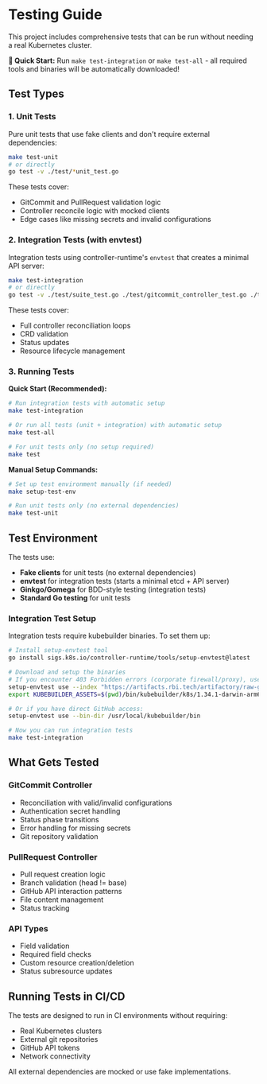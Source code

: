 # Testing Guide

This project includes comprehensive tests that can be run without needing a real Kubernetes cluster.

**🚀 Quick Start:** Run `make test-integration` or `make test-all` - all required tools and binaries will be automatically downloaded!

## Test Types

### 1. Unit Tests
Pure unit tests that use fake clients and don't require external dependencies:

```bash
make test-unit
# or directly
go test -v ./test/*unit_test.go
```

These tests cover:
- GitCommit and PullRequest validation logic
- Controller reconcile logic with mocked clients
- Edge cases like missing secrets and invalid configurations

### 2. Integration Tests (with envtest)
Integration tests using controller-runtime's `envtest` that creates a minimal API server:

```bash
make test-integration
# or directly  
go test -v ./test/suite_test.go ./test/gitcommit_controller_test.go ./test/pullrequest_controller_test.go
```

These tests cover:
- Full controller reconciliation loops
- CRD validation
- Status updates
- Resource lifecycle management

### 3. Running Tests

**Quick Start (Recommended):**
```bash
# Run integration tests with automatic setup
make test-integration

# Or run all tests (unit + integration) with automatic setup  
make test-all

# For unit tests only (no setup required)
make test
```

**Manual Setup Commands:**
```bash
# Set up test environment manually (if needed)
make setup-test-env

# Run unit tests only (no external dependencies)
make test-unit
```

## Test Environment

The tests use:
- **Fake clients** for unit tests (no external dependencies)
- **envtest** for integration tests (starts a minimal etcd + API server)
- **Ginkgo/Gomega** for BDD-style testing (integration tests)
- **Standard Go testing** for unit tests

### Integration Test Setup

Integration tests require kubebuilder binaries. To set them up:

```bash
# Install setup-envtest tool
go install sigs.k8s.io/controller-runtime/tools/setup-envtest@latest

# Download and setup the binaries
# If you encounter 403 Forbidden errors (corporate firewall/proxy), use:
setup-envtest use --index "https://artifacts.rbi.tech/artifactory/raw-githubusercontent-com-raw-proxy/kubernetes-sigs/controller-tools/HEAD/envtest-releases.yaml" --bin-dir ./bin/kubebuilder
export KUBEBUILDER_ASSETS=$(pwd)/bin/kubebuilder/k8s/1.34.1-darwin-arm64

# Or if you have direct GitHub access:
setup-envtest use --bin-dir /usr/local/kubebuilder/bin

# Now you can run integration tests
make test-integration
```

## What Gets Tested

### GitCommit Controller
- Reconciliation with valid/invalid configurations
- Authentication secret handling
- Status phase transitions
- Error handling for missing secrets
- Git repository validation

### PullRequest Controller  
- Pull request creation logic
- Branch validation (head != base)
- GitHub API interaction patterns
- File content management
- Status tracking

### API Types
- Field validation
- Required field checks
- Custom resource creation/deletion
- Status subresource updates

## Running Tests in CI/CD

The tests are designed to run in CI environments without requiring:
- Real Kubernetes clusters
- External git repositories  
- GitHub API tokens
- Network connectivity

All external dependencies are mocked or use fake implementations.